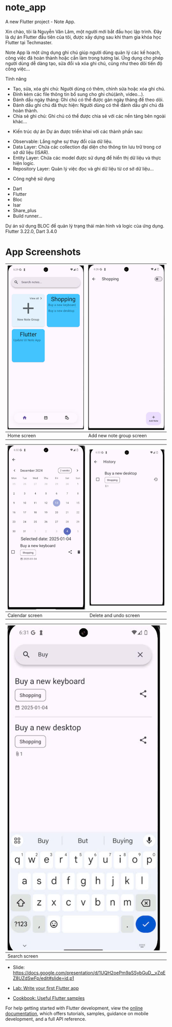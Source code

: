 # note_app

A new Flutter project - Note App.

Xin chào, tôi là Nguyễn Văn Lâm, một người mới bắt đầu học lập trình. Đây là dự án Flutter đầu tiên của tôi, được xây dựng sau khi tham gia khóa học Flutter tại Techmaster.

 Note App là một ứng dụng ghi chú giúp người dùng quản lý các kế hoạch, công việc đã hoàn thành hoặc cần làm trong tương lai.
 Ứng dụng cho phép người dùng dễ dàng tạo, sửa đổi và xóa ghi chú, cũng như theo dõi tiến độ công việc...

Tính năng
+ Tạo, sửa, xóa ghi chú: Người dùng có thêm, chỉnh sửa hoặc xóa ghi chú.
+ Đính kèm các file thông tin bổ sung cho ghi chú(ảnh, video...).
+ Đánh dấu ngày tháng: Ghi chú có thể được gán ngày tháng để theo dõi.
+ Đánh dấu ghi chú đã thực hiện: Người dùng có thể đánh dấu ghi chú đã hoàn thành.
+ Chia sẻ ghi chú: Ghi chú có thể được chia sẻ với các nền tảng bên ngoài khác...

 - Kiến trúc dự án
 Dự án được triển khai với các thành phần sau:
+ Observable: Lắng nghe sự thay đổi của dữ liệu.
+ Data Layer: Chứa các collection đại diện cho thông tin lưu trữ trong cơ sở dữ liệu (ISAR).
+ Entity Layer: Chứa các model được sử dụng để hiển thị dữ liệu và thực hiện logic.
+ Repository Layer: Quản lý việc đọc và ghi dữ liệu từ cơ sở dữ liệu...

 - Công nghệ sử dụng
 + Dart
 + Flutter
 + Bloc
 + Isar
 + Share_plus
 + Build runner...

  Dự án sử dụng BLOC để quản lý trạng thái màn hình và logic của ứng dụng.
  Flutter 3.22.0, Dart 3.4.0

# App Screenshots
| ![Home screen](./assets/docs/app_screenshots/home_screen.jpg) | ![Add new note group screen](./assets/docs/app_screenshots/addNewNoteGroup_screen.jpg) |
|---------------------------------------------------------------|-------------------------------------------------------------------|
| Home screen                                                  | Add new note group screen                                         |

| ![Calendar screen](./assets/docs/app_screenshots/calendar_screen.jpg) | ![Delete and undo screen](./assets/docs/app_screenshots/deleteAndUndo_screen.jpg) |
|----------------------------------------------------------------------|--------------------------------------------------------------------|
| Calendar screen                                                     | Delete and undo screen                                             |

| ![Search screen](./assets/docs/app_screenshots/search_screen.jpg) | |
|-----------------------------------------------------------------|-------------------------------------------------------------------|
| Search screen                                                  |                                                                   |

- Slide: https://docs.google.com/presentation/d/1UQH2oePm9aSSybGuD__vZqEZ8UZdSwFp/edit#slide=id.p1

- [Lab: Write your first Flutter app](https://docs.flutter.dev/get-started/codelab)
- [Cookbook: Useful Flutter samples](https://docs.flutter.dev/cookbook)

For help getting started with Flutter development, view the
[online documentation](https://docs.flutter.dev/), which offers tutorials,
samples, guidance on mobile development, and a full API reference.
